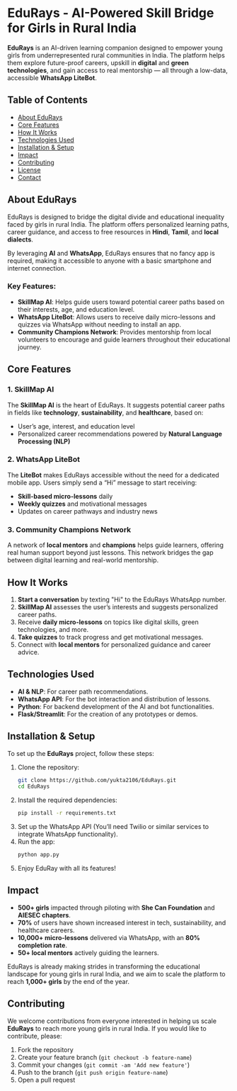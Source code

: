 # EduRays - AI-Powered Skill Bridge for Girls in Rural India

**EduRays** is an AI-driven learning companion designed to empower young girls from underrepresented rural communities in India. The platform helps them explore future-proof careers, upskill in **digital** and **green technologies**, and gain access to real mentorship — all through a low-data, accessible **WhatsApp LiteBot**.

## Table of Contents
- [About EduRays](#about-eduRays)
- [Core Features](#core-features)
- [How It Works](#how-it-works)
- [Technologies Used](#technologies-used)
- [Installation & Setup](#installation-and-setup)
- [Impact](#impact)
- [Contributing](#contributing)
- [License](#license)
- [Contact](#contact)

## About EduRays

EduRays is designed to bridge the digital divide and educational inequality faced by girls in rural India. The platform offers personalized learning paths, career guidance, and access to free resources in **Hindi**, **Tamil**, and **local dialects**.

By leveraging **AI** and **WhatsApp**, EduRays ensures that no fancy app is required, making it accessible to anyone with a basic smartphone and internet connection.

### Key Features:
- **SkillMap AI**: Helps guide users toward potential career paths based on their interests, age, and education level.
- **WhatsApp LiteBot**: Allows users to receive daily micro-lessons and quizzes via WhatsApp without needing to install an app.
- **Community Champions Network**: Provides mentorship from local volunteers to encourage and guide learners throughout their educational journey.

## Core Features

### 1. **SkillMap AI**
The **SkillMap AI** is the heart of EduRays. It suggests potential career paths in fields like **technology**, **sustainability**, and **healthcare**, based on:
- User’s age, interest, and education level
- Personalized career recommendations powered by **Natural Language Processing (NLP)**

### 2. **WhatsApp LiteBot**
The **LiteBot** makes EduRays accessible without the need for a dedicated mobile app. Users simply send a “Hi” message to start receiving:
- **Skill-based micro-lessons** daily
- **Weekly quizzes** and motivational messages
- Updates on career pathways and industry news

### 3. **Community Champions Network**
A network of **local mentors** and **champions** helps guide learners, offering real human support beyond just lessons. This network bridges the gap between digital learning and real-world mentorship.

## How It Works

1. **Start a conversation** by texting "Hi" to the EduRays WhatsApp number.
2. **SkillMap AI** assesses the user’s interests and suggests personalized career paths.
3. Receive **daily micro-lessons** on topics like digital skills, green technologies, and more.
4. **Take quizzes** to track progress and get motivational messages.
5. Connect with **local mentors** for personalized guidance and career advice.

## Technologies Used
- **AI & NLP**: For career path recommendations.
- **WhatsApp API**: For the bot interaction and distribution of lessons.
- **Python**: For backend development of the AI and bot functionalities.
- **Flask/Streamlit**: For the creation of any prototypes or demos.

## Installation & Setup

To set up the **EduRays** project, follow these steps:

1. Clone the repository:
   ```bash
   git clone https://github.com/yukta2106/EduRays.git
   cd EduRays
2. Install the required dependencies:
   ```bash
   pip install -r requirements.txt
3. Set up the WhatsApp API (You’ll need Twilio or similar services to integrate WhatsApp functionality).
4. Run the app:
   ```bash
   python app.py
5. Enjoy EduRay with all its features!

## Impact

- **500+ girls** impacted through piloting with **She Can Foundation** and **AIESEC chapters**.
- **70%** of users have shown increased interest in tech, sustainability, and healthcare careers.
- **10,000+ micro-lessons** delivered via WhatsApp, with an **80% completion rate**.
- **50+ local mentors** actively guiding the learners.

EduRays is already making strides in transforming the educational landscape for young girls in rural India, and we aim to scale the platform to reach **1,000+ girls** by the end of the year.

## Contributing

We welcome contributions from everyone interested in helping us scale **EduRays** to reach more young girls in rural India. If you would like to contribute, please:

1. Fork the repository
2. Create your feature branch (`git checkout -b feature-name`)
3. Commit your changes (`git commit -am 'Add new feature'`)
4. Push to the branch (`git push origin feature-name`)
5. Open a pull request
